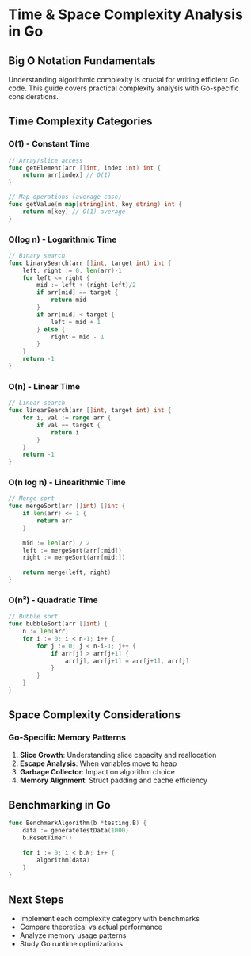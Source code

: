 # Time & Space Complexity Analysis in Go

## Big O Notation Fundamentals

Understanding algorithmic complexity is crucial for writing efficient Go code. This guide covers practical complexity analysis with Go-specific considerations.

## Time Complexity Categories

### O(1) - Constant Time
```go
// Array/slice access
func getElement(arr []int, index int) int {
    return arr[index] // O(1)
}

// Map operations (average case)
func getValue(m map[string]int, key string) int {
    return m[key] // O(1) average
}
```

### O(log n) - Logarithmic Time
```go
// Binary search
func binarySearch(arr []int, target int) int {
    left, right := 0, len(arr)-1
    for left <= right {
        mid := left + (right-left)/2
        if arr[mid] == target {
            return mid
        }
        if arr[mid] < target {
            left = mid + 1
        } else {
            right = mid - 1
        }
    }
    return -1
}
```

### O(n) - Linear Time
```go
// Linear search
func linearSearch(arr []int, target int) int {
    for i, val := range arr {
        if val == target {
            return i
        }
    }
    return -1
}
```

### O(n log n) - Linearithmic Time
```go
// Merge sort
func mergeSort(arr []int) []int {
    if len(arr) <= 1 {
        return arr
    }
    
    mid := len(arr) / 2
    left := mergeSort(arr[:mid])
    right := mergeSort(arr[mid:])
    
    return merge(left, right)
}
```

### O(n²) - Quadratic Time
```go
// Bubble sort
func bubbleSort(arr []int) {
    n := len(arr)
    for i := 0; i < n-1; i++ {
        for j := 0; j < n-i-1; j++ {
            if arr[j] > arr[j+1] {
                arr[j], arr[j+1] = arr[j+1], arr[j]
            }
        }
    }
}
```

## Space Complexity Considerations

### Go-Specific Memory Patterns

1. **Slice Growth**: Understanding slice capacity and reallocation
2. **Escape Analysis**: When variables move to heap
3. **Garbage Collector**: Impact on algorithm choice
4. **Memory Alignment**: Struct padding and cache efficiency

## Benchmarking in Go

```go
func BenchmarkAlgorithm(b *testing.B) {
    data := generateTestData(1000)
    b.ResetTimer()
    
    for i := 0; i < b.N; i++ {
        algorithm(data)
    }
}
```

## Next Steps
- Implement each complexity category with benchmarks
- Compare theoretical vs actual performance
- Analyze memory usage patterns
- Study Go runtime optimizations
